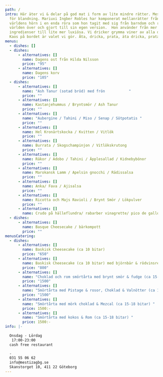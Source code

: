 ```yaml
---
path: /
intro: Här äter vi & delar på god mat i form av lite mindre rätter. Mestiza står
  för blandning. Mariuxi Ingber Robles har komponerat mellanrätter från alla
  världens hörn i en enda röra som hon tagit med sig från barndom och resor
  världen över och gjort till sin egen version.  Hon använder från mer enkla
  ingredienser till lite mer luxiösa. Vi dricker grymma viner av alla dess slag!
  Kaos på bordet är valet vi gör. Äta, dricka, prata, äta dricka, prata...
menus:
  - dishes: []
  - dishes:
      - alternatives: []
        name: Dagens ost från Hilda Nilsson
        price: "95"
      - alternatives: []
        name: Dagens korv
        price: "105"
  - dishes:
      - alternatives: []
        name: "Ash Tanur (sotad bröd) med frön           "
        price: ""
      - alternatives: []
        name: Kastanjehummus / Bryntsmör / Ash Tanur
        price: ""
      - alternatives: []
        name: "Aubergine / Tahini / Miso / Senap / Sötpotatis "
        price: ""
      - alternatives: []
        name: Hel Kronärtskocka / Kvitten / Vitlök
        price: ""
      - alternatives: []
        name: Burrata / Skogschampinjon / Vitlökskrutong
        price: ""
      - alternatives: []
        name: Räkor / Adobo / Tahini / Äpplesallad / Kidnebybönor
        price: ""
      - alternatives: []
        name: Marokansk Lamm / Apelsin gnocchi / Rädissalsa
        price: ""
      - alternatives: []
        name: Anka/ Fava / Ajisalsa
        price: ""
      - alternatives: []
        name: Ricotta och Majs Ravioli / Brynt Smör / Lökpulver
        price: ""
      - alternatives: []
        name: Crudo på hälleflundra/ rabarber vinagrette/ pico de gallo
  - dishes:
      - alternatives: []
        name: Basque Cheesecake / bärkompott
        price: ""
menusCatering:
  - dishes:
      - alternatives: []
        name: Baskisk Cheesecake (ca 10 bitar)
        price: "650"
      - alternatives: []
        name: Baskisk Cheesecake (ca 10 bitar) med björnbär & rödvinsreduktion
        price: "800"
      - alternatives: []
        name: "Choklad och rom smörtårta med brynt smör & fudge (ca 15-18 bitar) "
        price: "1500"
      - alternatives: []
        name: "Smörtårta med Pistage & rosor, Choklad & Valnötter (ca 15-18 bitar) "
        price: "1500"
      - alternatives: []
        name: "Smörtårta med mörk choklad & Mezcal (ca 15-18 bitar) "
        price: 1500:-
      - alternatives: []
        name: "Smörtårta med kokos & Rom (ca 15-18 bitar) "
        price: 1500:-
info: |-
  
  Onsdag - Lördag
   17:00-23:00
  cash free restaurant

  -
  031 55 06 62
  info@mestizagbg.se
  Skanstorget 10, 411 22 Göteborg
---
```

